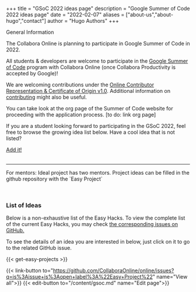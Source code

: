 +++
title = "GSoC 2022 ideas page"
description = "Google Summer of Code 2022 ideas page"
date = "2022-02-07"
aliases = ["about-us","about-hugo","contact"]
author = "Hugo Authors"
+++
<div class="card" id="general-information">
  <div class="card-body">
    <p class="badge badge-pill badge-primary bg-dark">General Information</p>
    <p>
      The Collabora Online is planning to participate in Google Summer of Code in 2022.
    </p>
    <p>
      All students & developers are welcome to participate in the <a href="https://summerofcode.withgoogle.com/">Google Summer of Code</a> program with Collabora Online (once Collabora Productivity is accepted by Google)!
    </p>
    <p>
      We are welcoming contributions under the <a href="https://github.com/CollaboraOnline/online/blob/master/README.CONTRIBUTING.md">Online Contributor Representation & Certificate of Origin v1.0</a>. Additional information on <a href="https://github.com/CollaboraOnline/online/blob/master/CONTRIBUTING.md">contributing</a> might also be useful.
    </p>
    <p>
      You can take look at the org page of the Summer of Code website for proceeding with the application process. [to do: link org page]
    </p>
    <p>
      If you are a student looking forward to participating in the GSoC 2022, feel free to browse the growing idea list below. Have a cool idea that is not listed?
    </p>
    <a class="btn btn-light btn-co-secondary btn-edit-page" href="https://github.com/CollaboraOnline/online/issues/new?assignees=&labels=Easy+Project%2C+GSoC&template=easy-project-template.md&title=GSoC%3A+">Add it!</a><br><br><hr>
    <p>For mentors: Ideal project has two mentors. Project ideas can be filled in the github repository with the `Easy Project`</p>
  </div>
</div>
<br>

### List of Ideas

Below is a non-exhaustive list of the Easy Hacks. To view the complete list of the current Easy Hacks, you may check [the corresponding issues on GitHub.](https://github.com/CollaboraOnline/online/issues?q=is%3Aissue+is%3Aopen+label%3A%22Easy+Project%22)

To see the details of an idea you are interested in below, just click on it to go to the related GitHub issue.

{{< get-easy-projects >}}

{{< link-button to="https://github.com/CollaboraOnline/online/issues?q=is%3Aissue+is%3Aopen+label%3A%22Easy+Project%22" name="View all">}}
{{< edit-button to="/content/gsoc.md" name="Edit page">}}
